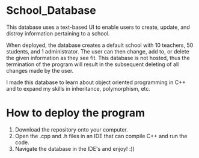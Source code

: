 # School_Database

This database uses a text-based UI to enable users to create, update, and distroy information pertaining to a school.

When deployed, the database creates a default school with 10 teachers, 50 students, and 1 administrator. The user can then change, add to, or delete the given information as they see fit. This database is not hosted, thus the termination of the program will result in the subsequent deleting of all changes made by the user. 

I made this database to learn about object oriented programming in C++ and to expand my skills in inheritance, polymorphism, etc. 

# How to deploy the program

1. Download the repository onto your computer.
2. Open the .cpp and .h files in an IDE that can compile C++ and run the code.
3. Navigate the database in the IDE's and enjoy! :)) 
